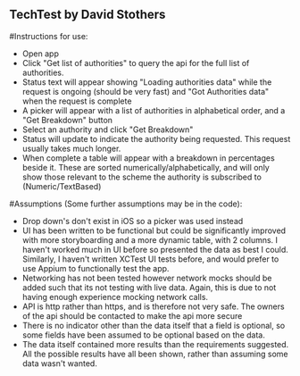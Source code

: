 ## TechTest by David Stothers

#Instructions for use:
- Open app
- Click "Get list of authorities" to query the api for the full list of authorities.
- Status text will appear showing "Loading authorities data" while the request is ongoing (should be very fast) and "Got Authorities data" when the request is complete
- A picker will appear with a list of authorities in alphabetical order, and a "Get Breakdown" button
- Select an authority and click "Get Breakdown"
- Status will update to indicate the authority being requested. This request usually takes much longer.
- When complete a table will appear with a breakdown in percentages beside it. These are sorted numerically/alphabetically, and will only show those relevant to the scheme the authority is subscribed to (Numeric/TextBased)

#Assumptions (Some further assumptions may be in the code):
- Drop down's don't exist in iOS so a picker was used instead
- UI has been written to be functional but could be significantly improved with more storyboarding and a more dynamic table, with 2 columns. I haven't worked much in UI before so presented the data as best I could. Similarly, I haven't written XCTest UI tests before, and would prefer to use Appium to functionally test the app.
- Networking has not been tested however network mocks should be added such that its not testing with live data. Again, this is due to not having enough experience mocking network calls.
- API is http rather than https, and is therefore not very safe. The owners of the api should be contacted to make the api more secure
- There is no indicator other than the data itself that a field is optional, so some fields have been assumed to be optional based on the data.
- The data itself contained more results than the requirements suggested. All the possible results have all been shown, rather than assuming some data wasn't wanted.
